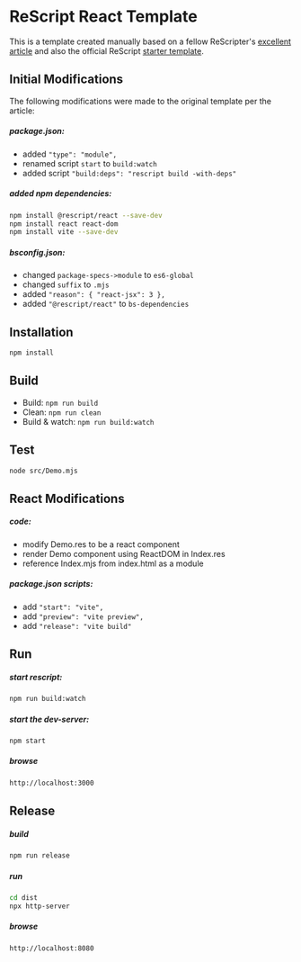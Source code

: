 # ReScript React Template

This is a template created manually based on a fellow ReScripter's [excellent article](https://dusty.phillips.codes/2022/05/07/fast-bare-rescript-react-2022/) and also the official ReScript [starter template](https://github.com/rescript-lang/rescript-project-template).

## Initial Modifications

The following modifications were made to the original template per the article:

##### package.json:
- added `"type": "module",`
- renamed script `start` to `build:watch`
- added script `"build:deps": "rescript build -with-deps"`

##### added npm dependencies:
```sh
npm install @rescript/react --save-dev
npm install react react-dom
npm install vite --save-dev
```

##### bsconfig.json:
- changed `package-specs->module` to `es6-global`
- changed `suffix` to `.mjs`
- added `"reason": { "react-jsx": 3 },`
- added `"@rescript/react"` to `bs-dependencies`

## Installation

```sh
npm install
```

## Build

- Build: `npm run build`
- Clean: `npm run clean`
- Build & watch: `npm run build:watch`

## Test

```sh
node src/Demo.mjs
```

## React Modifications

##### code:
- modify Demo.res to be a react component
- render Demo component using ReactDOM in Index.res
- reference Index.mjs from index.html as a module

##### package.json scripts:
- add `"start": "vite",`
- add `"preview": "vite preview",`
- add `"release": "vite build"`

## Run

##### start rescript:
```sh
npm run build:watch
```

##### start the dev-server:
```sh
npm start
```

##### browse
```sh
http://localhost:3000
```

## Release

##### build
```sh
npm run release
```

##### run
```sh
cd dist
npx http-server
```

##### browse
```sh
http://localhost:8080
```
